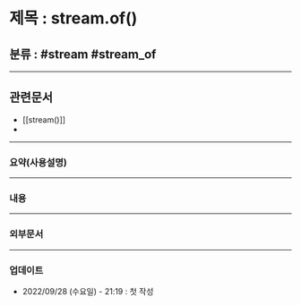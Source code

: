 # 제목 : stream.of()

## 분류 : #stream #stream_of

---
## 관련문서
- [[stream()]]
- 

----
### 요약(사용설명)

---
### 내용

----
### 외부문서

----
### 업데이트
-  2022/09/28 (수요일) - 21:19 : 첫 작성








